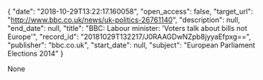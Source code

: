 {
  "date": "2018-10-29T13:22:17.160058", 
  "open_access": false, 
  "target_url": "http://www.bbc.co.uk/news/uk-politics-26761140", 
  "description": null, 
  "end_date": null, 
  "title": "BBC:  Labour minister: 'Voters talk about bills not Europe'", 
  "record_id": "20181029T132217/J0RAAGDwNZpb8jyyaEfpxg==", 
  "publisher": "bbc.co.uk", 
  "start_date": null, 
  "subject": "European Parliament Elections 2014"
}

None